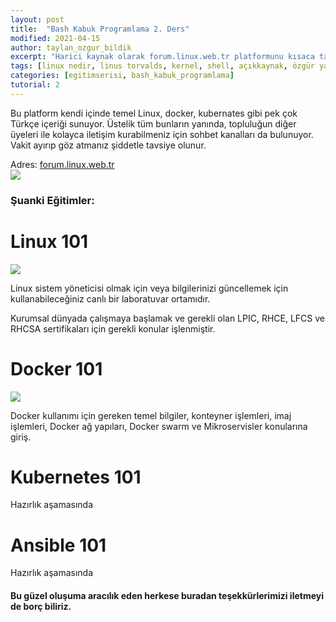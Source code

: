 ```yaml
---
layout: post
title:  "Bash Kabuk Programlama 2. Ders"
modified: 2021-04-15
author: taylan_ozgur_bildik
excerpt: "Harici kaynak olarak forum.linux.web.tr platformunu kısaca tanıyoruz."
tags: [linux nedir, linus torvalds, kernel, shell, açıkkaynak, özgür yazılım]
categories: [egitimserisi, bash_kabuk_programlama]
tutorial: 2 
---
```


Bu platform kendi içinde temel Linux, docker, kubernates gibi pek çok Türkçe içeriği sunuyor. Üstelik tüm bunların yanında, topluluğun diğer üyeleri ile kolayca iletişim kurabilmeniz için sohbet kanalları da bulunuyor. Vakit ayırıp göz atmanız şiddetle tavsiye olunur. 

<div class="alert alert-primary" role="alert">
Adres: <a href="https://forum.linux.web.tr">forum.linux.web.tr</a>
</div>

<img src="{{ site.url }}/blog/img/acikkaynakfikirler.png" class="responsive">

### **Şuanki Eğitimler:**

# **Linux 101**

![](https://acikkaynakfikirler.com/wp-content/uploads/2021/04/egitim1-1024x618.png)

Linux sistem yöneticisi olmak için veya bilgilerinizi güncellemek için kullanabileceğiniz canlı bir laboratuvar ortamıdır.

 Kurumsal dünyada çalışmaya başlamak ve gerekli olan LPIC, RHCE, LFCS ve RHCSA sertifikaları için gerekli konular işlenmiştir.

# **Docker 101**

![](https://acikkaynakfikirler.com/wp-content/uploads/2021/04/egitim-2-1024x621.png)

Docker kullanımı için gereken temel bilgiler, konteyner işlemleri, imaj işlemleri, Docker ağ yapıları, Docker swarm ve Mikroservisler konularına giriş.

# **Kubernetes 101**

Hazırlık aşamasında

# **Ansible 101**

Hazırlık aşamasında

#### Bu güzel oluşuma aracılık eden herkese buradan teşekkürlerimizi iletmeyi de borç biliriz.